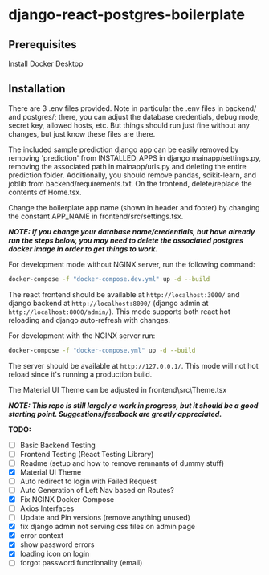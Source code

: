 # django-react-postgres-boilerplate

## Prerequisites
Install Docker Desktop

## Installation

There are 3 .env files provided. Note in particular the .env files in backend/ and postgres/; there, you can adjust the database credentials, debug mode, secret key, allowed hosts, etc. But things should run just fine without any changes, but just know these files are there.

The included sample prediction django app can be easily removed by removing 'prediction' from INSTALLED_APPS in django mainapp/settings.py, removing the associated path in mainapp/urls.py and deleting the entire prediction folder. Additionally, you should remove pandas, scikit-learn, and joblib from backend/requirements.txt. On the frontend, delete/replace the contents of Home.tsx.

Change the boilerplate app name (shown in header and footer) by changing the constant APP_NAME in frontend/src/settings.tsx.

**_NOTE: If you change your database name/credentials, but have already run the steps below, you may need to delete the associated postgres docker image in order to get things to work._**


For development mode without NGINX server, run the following command:

```sh
docker-compose -f "docker-compose.dev.yml" up -d --build
```
The react frontend should be available at `http://localhost:3000/` and django backend at `http://localhost:8000/` (django admin at `http://localhost:8000/admin/`). This mode supports both react hot reloading and django auto-refresh with changes.

For development with the NGINX server run:
```sh
docker-compose -f "docker-compose.yml" up -d --build
```
The server should be available at `http://127.0.0.1/`. This mode will not hot reload since it's running a production build.


The Material UI Theme can be adjusted in frontend\src\Theme.tsx

**_NOTE: This repo is still largely a work in progress, but it should be a good starting point. Suggestions/feedback are greatly appreciated._**

**TODO:**
- [ ] Basic Backend Testing
- [ ] Frontend Testing (React Testing Library)
- [ ] Readme (setup and how to remove remnants of dummy stuff)
- [x] Material UI Theme
- [ ] Auto redirect to login with Failed Request
- [ ] Auto Generation of Left Nav based on Routes?
- [x] Fix NGINX Docker Compose
- [ ] Axios Interfaces
- [ ] Update and Pin versions (remove anything unused)
- [x] fix django admin not serving css files on admin page
- [x] error context
- [x] show password errors
- [x] loading icon on login
- [ ] forgot password functionality (email)